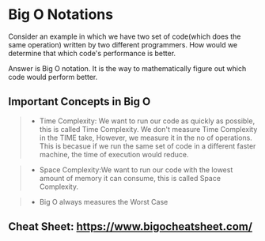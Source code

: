# Big O Notations

Consider an example in which we have two set of code(which does the same operation) written by two different programmers. How would we determine that which code's performance is better.

Answer is Big O notation. It is the way to mathematically figure out which code would perform better. 


## Important Concepts in Big O

> - Time Complexity: We want to run our code as quickly as possible, this is called Time Complexity. We don't measure Time Complexity in the TIME take, However, we measure it in the no of operations. This is becasue if we run the same set of code in a different faster machine, the time of execution would reduce.

> - Space Complexity:We want to run our code with the lowest amount of memory it can consume, this is called Space Complexity.


> - Big O always measures the Worst Case 


## Cheat Sheet:  https://www.bigocheatsheet.com/